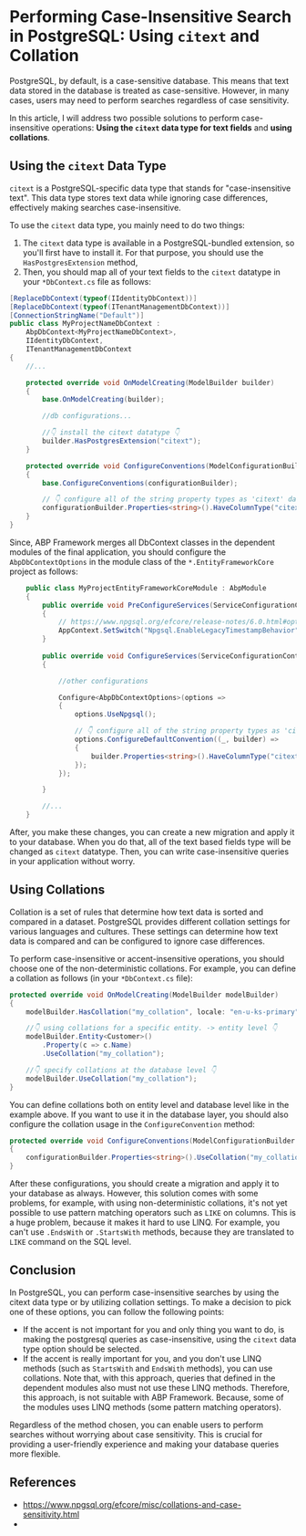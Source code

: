 # Performing Case-Insensitive Search in PostgreSQL: Using `citext` and Collation

PostgreSQL, by default, is a case-sensitive database. This means that text data stored in the database is treated as case-sensitive. However, in many cases, users may need to perform searches regardless of case sensitivity.

In this article, I will address two possible solutions to perform case-insensitive operations: **Using the `citext` data type for text fields** and **using collations**.

## Using the `citext` Data Type

`citext` is a PostgreSQL-specific data type that stands for "case-insensitive text". This data type stores text data while ignoring case differences, effectively making searches case-insensitive.

To use the `citext` data type, you mainly need to do two things:

1. The `citext` data type is available in a PostgreSQL-bundled extension, so you'll first have to install it. For that purpose, you should use the `HasPostgresExtension` method,
2. Then, you should map all of your text fields to the `citext` datatype in your `*DbContext.cs` file as follows:

```csharp
[ReplaceDbContext(typeof(IIdentityDbContext))]
[ReplaceDbContext(typeof(ITenantManagementDbContext))]
[ConnectionStringName("Default")]
public class MyProjectNameDbContext :
    AbpDbContext<MyProjectNameDbContext>,
    IIdentityDbContext,
    ITenantManagementDbContext
{
    //...

    protected override void OnModelCreating(ModelBuilder builder)
    {
        base.OnModelCreating(builder);

        //db configurations...

        //👇 install the citext datatype 👇
        builder.HasPostgresExtension("citext");
    }

    protected override void ConfigureConventions(ModelConfigurationBuilder configurationBuilder)
    {
        base.ConfigureConventions(configurationBuilder);

        // 👇 configure all of the string property types as 'citext' data type 👇
        configurationBuilder.Properties<string>().HaveColumnType("citext");
    }    
}
```

Since, ABP Framework merges all DbContext classes in the dependent modules of the final application, you should configure the `AbpDbContextOptions` in the module class of the `*.EntityFrameworkCore` project as follows:

```csharp
    public class MyProjectEntityFrameworkCoreModule : AbpModule
    {
        public override void PreConfigureServices(ServiceConfigurationContext context)
        {
            // https://www.npgsql.org/efcore/release-notes/6.0.html#opting-out-of-the-new-timestamp-mapping-logic
            AppContext.SetSwitch("Npgsql.EnableLegacyTimestampBehavior", true);
        }
        
        public override void ConfigureServices(ServiceConfigurationContext context)
        {

            //other configurations

            Configure<AbpDbContextOptions>(options =>
            {
                options.UseNpgsql();

                // 👇 configure all of the string property types as 'citext' data type for all of the dependent modules 👇
                options.ConfigureDefaultConvention((_, builder) =>
                {
                    builder.Properties<string>().HaveColumnType("citext");
                });
            });

        }

        //...
    }
```
 
After, you make these changes, you can create a new migration and apply it to your database. When you do that, all of the text based fields type will be changed as `citext` datatype. Then, you can write case-insensitive queries in your application without worry.

## Using Collations

Collation is a set of rules that determine how text data is sorted and compared in a dataset. PostgreSQL provides different collation settings for various languages and cultures. These settings can determine how text data is compared and can be configured to ignore case differences.

To perform case-insensitive or accent-insensitive operations, you should choose one of the non-deterministic collations. For example, you can define a collation as follows (in your `*DbContext.cs` file):

```csharp
protected override void OnModelCreating(ModelBuilder modelBuilder)
{
    modelBuilder.HasCollation("my_collation", locale: "en-u-ks-primary", provider: "icu", deterministic: false);

    //👇 using collations for a specific entity. -> entity level 👇
    modelBuilder.Entity<Customer>()
        .Property(c => c.Name)
        .UseCollation("my_collation");

    //👇 specify collations at the database level 👇
    modelBuilder.UseCollation("my_collation");
}
```

You can define collations both on entity level and database level like in the example above. If you want to use it in the database layer, you should also configure the collation usage in the `ConfigureConvention` method:

```csharp
protected override void ConfigureConventions(ModelConfigurationBuilder configurationBuilder)
{
    configurationBuilder.Properties<string>().UseCollation("my_collation");
}
```

After these configurations, you should create a migration and apply it to your database as always. However, this solution comes with some problems, for example, with using non-deterministic collations, it's not yet possible to use pattern matching operators such as `LIKE` on columns. This is a huge problem, because it makes it hard to use LINQ. For example, you can't use `.EndsWith` or `.StartsWith` methods, because they are translated to `LIKE` command on the SQL level.

## Conclusion

In PostgreSQL, you can perform case-insensitive searches by using the citext data type or by utilizing collation settings. To make a decision to pick one of these options, you can follow the following points:

* If the accent is not important for you and only thing you want to do, is making the postgresql queries as case-insensitive, using the `citext` data type option should be selected.
* If the accent is really important for you, and you don't use LINQ methods (such as `StartsWith` and `EndsWith` methods), you can use collations. Note that, with this approach, queries that defined in the dependent modules also must not use these LINQ methods. Therefore, this approach, is not suitable with ABP Framework. Because, some of the modules uses LINQ methods (some pattern matching operators).

Regardless of the method chosen, you can enable users to perform searches without worrying about case sensitivity. This is crucial for providing a user-friendly experience and making your database queries more flexible.

## References

* https://www.npgsql.org/efcore/misc/collations-and-case-sensitivity.html
* 